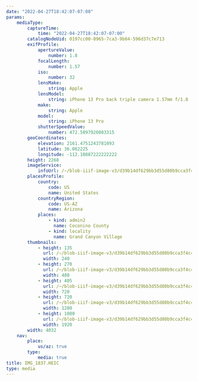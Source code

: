 ```yaml
---
date: "2022-04-27T18:42:07-07:00"
params:
    mediaType:
        captureTime:
            time: "2022-04-27T18:42:07-07:00"
        catalogNodeUid: 0197cc00-0965-7ca3-9b64-596d37c7e713
        exifProfile:
            apertureValue:
                number: 1.8
            focalLength:
                number: 1.57
            iso:
                number: 32
            lensMake:
                string: Apple
            lensModel:
                string: iPhone 13 Pro back triple camera 1.57mm f/1.8
            make:
                string: Apple
            model:
                string: iPhone 13 Pro
            shutterSpeedValue:
                number: 472.5897926083315
        geoCoordinates:
            elevation: 2161.4751243781093
            latitude: 36.062225
            longitude: -112.10887222222222
        height: 2268
        imageService:
            infoUrl: /~/blob-iiif-image-v3/d39b14df629bb3d55d80b9cca3f4c4cf34fd8b0dd0dd416e1aac1282183b2328/info.json
        placesProfile:
            country:
                code: US
                name: United States
            countryRegion:
                code: US-AZ
                name: Arizona
            places:
                - kind: admin2
                  name: Coconino County
                - kind: locality
                  name: Grand Canyon Village
        thumbnails:
            - height: 135
              url: /~/blob-iiif-image-v3/d39b14df629bb3d55d80b9cca3f4c4cf34fd8b0dd0dd416e1aac1282183b2328/full/240%2C135/0/default.jpg
              width: 240
            - height: 270
              url: /~/blob-iiif-image-v3/d39b14df629bb3d55d80b9cca3f4c4cf34fd8b0dd0dd416e1aac1282183b2328/full/480%2C270/0/default.jpg
              width: 480
            - height: 405
              url: /~/blob-iiif-image-v3/d39b14df629bb3d55d80b9cca3f4c4cf34fd8b0dd0dd416e1aac1282183b2328/full/720%2C405/0/default.jpg
              width: 720
            - height: 720
              url: /~/blob-iiif-image-v3/d39b14df629bb3d55d80b9cca3f4c4cf34fd8b0dd0dd416e1aac1282183b2328/full/1280%2C720/0/default.jpg
              width: 1280
            - height: 1080
              url: /~/blob-iiif-image-v3/d39b14df629bb3d55d80b9cca3f4c4cf34fd8b0dd0dd416e1aac1282183b2328/full/1920%2C1080/0/default.jpg
              width: 1920
        width: 4032
    nav:
        place:
            us/az: true
        type:
            media: true
title: IMG_1837.HEIC
type: media
---
```


